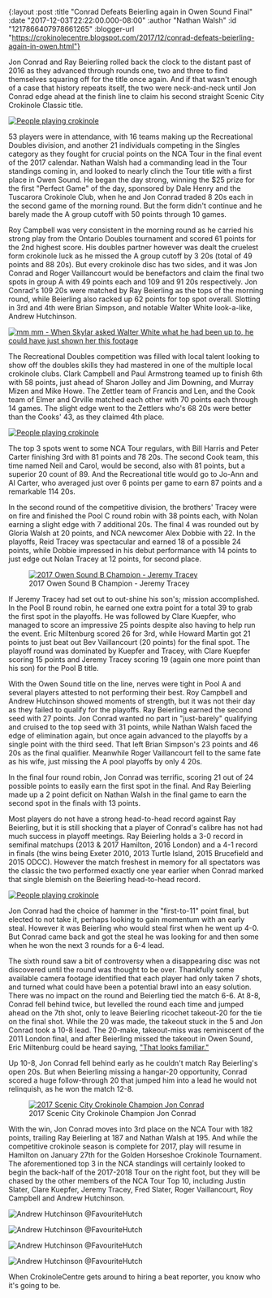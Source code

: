 {:layout :post
 :title "Conrad Defeats Beierling again in Owen Sound Final"
 :date "2017-12-03T22:22:00.000-08:00"
 :author "Nathan Walsh"
 :id "1217866407978661265"
 :blogger-url "https://crokinolecentre.blogspot.com/2017/12/conrad-defeats-beierling-again-in-owen.html"}

Jon Conrad and Ray Beierling rolled back the clock to the distant past of 2016 as they advanced through rounds one, two and three to find themselves squaring off for the title once again. And if that wasn't enough of a case that history repeats itself, the two were neck-and-neck until Jon Conrad edge ahead at the finish line to claim his second straight Scenic City Crokinole Classic title.

[![People playing crokinole](/images/2017-12-03-conrad-defeats-beierling-again-in-owen/IMG_5377.jpg)](/images/2017-12-03-conrad-defeats-beierling-again-in-owen/IMG_5377.jpg)

53 players were in attendance, with 16 teams making up the Recreational Doubles division, and another 21 individuals competing in the Singles category as they fought for crucial points on the NCA Tour in the final event of the 2017 calendar. Nathan Walsh had a commanding lead in the Tour standings coming in, and looked to nearly clinch the Tour title with a first place in Owen Sound. He began the day strong, winning the $25 prize for the first "Perfect Game" of the day, sponsored by Dale Henry and the Tuscarora Crokinole Club, when he and Jon Conrad traded 8 20s each in the second game of the morning round. But the form didn't continue and he barely made the A group cutoff with 50 points through 10 games. 

Roy Campbell was very consistent in the morning round as he carried his strong play from the Ontario Doubles tournament and scored 61 points for the 2nd highest score. His doubles partner however was dealt the cruelest form crokinole luck as he missed the A group cutoff by 3 20s (total of 49 points and 88 20s). But every crokinole disc has two sides, and it was Jon Conrad and Roger Vaillancourt would be benefactors and claim the final two spots in group A with 49 points each and 109 and 91 20s respectively. Jon Conrad's 109 20s were matched by Ray Beierling as the tops of the morning round, while Beierling also racked up 62 points for top spot overall. Slotting in 3rd and 4th were Brian Simpson, and notable Walter White look-a-like, Andrew Hutchinson.

[![mm mm - When Skylar asked Walter White what he had been up to, he could have just shown her this footage](/images/2017-12-03-conrad-defeats-beierling-again-in-owen/Screen%2BShot%2B2017-12-03%2Bat%2B11.41.49%2BPM.png)](/images/2017-12-03-conrad-defeats-beierling-again-in-owen/Screen%2BShot%2B2017-12-03%2Bat%2B11.41.49%2BPM.png)

The Recreational Doubles competition was filled with local talent looking to show off the doubles skills they had mastered in one of the multiple local crokinole clubs. Clark Campbell and Paul Armstrong teamed up to finish 6th with 58 points, just ahead of Sharon Jolley and Jim Downing, and Murray Mizen and Mike Howe. The Zettler team of Francis and Len, and the Cook team of Elmer and Orville matched each other with 70 points each through 14 games. The slight edge went to the Zettlers who's 68 20s were better than the Cooks' 43, as they claimed 4th place.

[![People playing crokinole](/images/2017-12-03-conrad-defeats-beierling-again-in-owen/IMG_5369.jpg)](/images/2017-12-03-conrad-defeats-beierling-again-in-owen/IMG_5369.jpg)

The top 3 spots went to some NCA Tour regulars, with Bill Harris and Peter Carter finishing 3rd with 81 points and 78 20s. The second Cook team, this time named Neil and Carol, would be second, also with 81 points, but a superior 20 count of 89. And the Recreational title would go to Jo-Ann and Al Carter, who averaged just over 6 points per game to earn 87 points and a remarkable 114 20s.

In the second round of the competitive division, the brothers' Tracey were on fire and finished the Pool C round robin with 38 points each, with Nolan earning a slight edge with 7 additional 20s. The final 4 was rounded out by Gloria Walsh at 20 points, and NCA newcomer Alex Dobbie with 22. In the playoffs, Reid Tracey was spectacular and earned 18 of a possible 24 points, while Dobbie impressed in his debut performance with 14 points to just edge out Nolan Tracey at 12 points, for second place.

<figure>
	<a href="/images/2017-12-03-conrad-defeats-beierling-again-in-owen/IMG\_5380.jpg"><img src="/images/2017-12-03-conrad-defeats-beierling-again-in-owen/IMG\_5380.jpg" alt="2017 Owen Sound B Champion - Jeremy Tracey" /></a>
	<figcaption>2017 Owen Sound B Champion - Jeremy Tracey</figcaption>
</figure>

If Jeremy Tracey had set out to out-shine his son's; mission accomplished. In the Pool B round robin, he earned one extra point for a total 39 to grab the first spot in the playoffs. He was followed by Clare Kuepfer, who managed to score an impressive 25 points despite also having to help run the event. Eric Miltenburg scored 26 for 3rd, while Howard Martin got 21 points to just beat out Bev Vaillancourt (20 points) for the final spot. The playoff round was dominated by Kuepfer and Tracey, with Clare Kuepfer scoring 15 points and Jeremy Tracey scoring 19 (again one more point than his son) for the Pool B title.

With the Owen Sound title on the line, nerves were tight in Pool A and several players attested to not performing their best. Roy Campbell and Andrew Hutchinson showed moments of strength, but it was not their day as they failed to qualify for the playoffs. Ray Beierling earned the second seed with 27 points. Jon Conrad wanted no part in "just-barely" qualifying and cruised to the top seed with 31 points, while Nathan Walsh faced the edge of elimination again, but once again advanced to the playoffs by a single point with the third seed. That left Brian Simpson's 23 points and 46 20s as the final qualifier. Meanwhile Roger Vaillancourt fell to the same fate as his wife, just missing the A pool playoffs by only 4 20s.

In the final four round robin, Jon Conrad was terrific, scoring 21 out of 24 possible points to easily earn the first spot in the final. And Ray Beierling made up a 2 point deficit on Nathan Walsh in the final game to earn the second spot in the finals with 13 points.

Most players do not have a strong head-to-head record against Ray Beierling, but it is still shocking that a player of Conrad's calibre has not had much success in playoff meetings. Ray Beierling holds a 3-0 record in semifinal matchups (2013 & 2017 Hamilton, 2016 London) and a 4-1 record in finals (the wins being Exeter 2010, 2013 Turtle Island, 2015 Brucefield and 2015 ODCC). However the match freshest in memory for all spectators was the classic the two performed exactly one year earlier when Conrad marked that single blemish on the Beierling head-to-head record.

[![People playing crokinole](/images/2017-12-03-conrad-defeats-beierling-again-in-owen/IMG_5378.jpg)](/images/2017-12-03-conrad-defeats-beierling-again-in-owen/IMG_5378.jpg)

Jon Conrad had the choice of hammer in the "first-to-11" point final, but elected to not take it, perhaps looking to gain momentum with an early steal. However it was Beierling who would steal first when he went up 4-0. But Conrad came back and got the steal he was looking for and then some when he won the next 3 rounds for a 6-4 lead.

The sixth round saw a bit of controversy when a disappearing disc was not discovered until the round was thought to be over. Thankfully some available camera footage identified that each player had only taken 7 shots, and turned what could have been a potential brawl into an easy solution. There was no impact on the round and Beierling tied the match 6-6. At 8-8, Conrad fell behind twice, but levelled the round each time and jumped ahead on the 7th shot, only to leave Beierling ricochet takeout-20 for the tie on the final shot. While the 20 was made, the takeout stuck in the 5 and Jon Conrad took a 10-8 lead. The 20-make, takeout-miss was reminiscent of the 2011 London final, and after Beierling missed the takeout in Owen Sound, Eric Miltenburg could be heard saying, ["That looks familiar."](https://www.youtube.com/watch?v=SULVdCjNjw4&t=6m30s)

Up 10-8, Jon Conrad fell behind early as he couldn't match Ray Beierling's open 20s. But when Beierling missing a hangar-20 opportunity, Conrad scored a huge follow-through 20 that jumped him into a lead he would not relinquish, as he won the match 12-8. 

<figure>
	<a href="/images/2017-12-03-conrad-defeats-beierling-again-in-owen/IMG\_5383.jpg"><img src="/images/2017-12-03-conrad-defeats-beierling-again-in-owen/IMG\_5383.jpg" alt="2017 Scenic City Crokinole Champion Jon Conrad" /></a>
	<figcaption>2017 Scenic City Crokinole Champion Jon Conrad</figcaption>
</figure>

With the win, Jon Conrad moves into 3rd place on the NCA Tour with 182 points, trailing Ray Beierling at 187 and Nathan Walsh at 195. And while the competitive crokinole season is complete for 2017, play will resume in Hamilton on January 27th for the Golden Horseshoe Crokinole Tournament. The aforementioned top 3 in the NCA standings will certainly looked to begin the back-half of the 2017-2018 Tour on the right foot, but they will be chased by the other members of the NCA Tour Top 10, including Justin Slater, Clare Kuepfer, Jeremy Tracey, Fred Slater, Roger Vaillancourt, Roy Campbell and Andrew Hutchinson.

![Andrew Hutchinson @FavouriteHutch](/images/2017-12-03-conrad-defeats-beierling-again-in-owen/Screen%2BShot%2B2017-12-04%2Bat%2B12.19.29%2BAM.png)

![Andrew Hutchinson @FavouriteHutch](/images/2017-12-03-conrad-defeats-beierling-again-in-owen/Screen%2BShot%2B2017-12-04%2Bat%2B12.19.49%2BAM.png)

![Andrew Hutchinson @FavouriteHutch](/images/2017-12-03-conrad-defeats-beierling-again-in-owen/Screen%2BShot%2B2017-12-04%2Bat%2B12.21.38%2BAM.png)

![Andrew Hutchinson @FavouriteHutch](/images/2017-12-03-conrad-defeats-beierling-again-in-owen/Screen%2BShot%2B2017-12-04%2Bat%2B12.21.47%2BAM.png)

When CrokinoleCentre gets around to hiring a beat reporter, you know who it's going to be.
